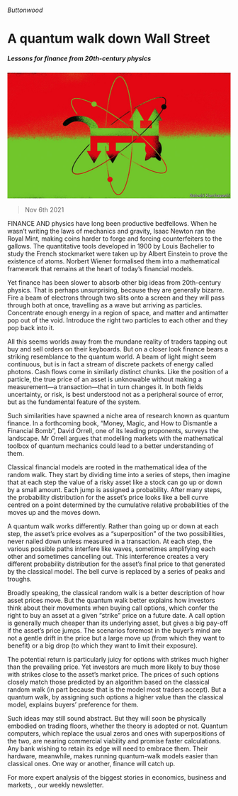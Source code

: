 ###### Buttonwood

# A quantum walk down Wall Street 

##### Lessons for finance from 20th-century physics 

![image](images/20211106_fnd001.jpg) 

> Nov 6th 2021 

FINANCE AND physics have long been productive bedfellows. When he wasn’t writing the laws of mechanics and gravity, Isaac Newton ran the Royal Mint, making coins harder to forge and forcing counterfeiters to the gallows. The quantitative tools developed in 1900 by Louis Bachelier to study the French stockmarket were taken up by Albert Einstein to prove the existence of atoms. Norbert Wiener formalised them into a mathematical framework that remains at the heart of today’s financial models.

Yet finance has been slower to absorb other big ideas from 20th-century physics. That is perhaps unsurprising, because they are generally bizarre. Fire a beam of electrons through two slits onto a screen and they will pass through both at once, travelling as a wave but arriving as particles. Concentrate enough energy in a region of space, and matter and antimatter pop out of the void. Introduce the right two particles to each other and they pop back into it.


All this seems worlds away from the mundane reality of traders tapping out buy and sell orders on their keyboards. But on a closer look finance bears a striking resemblance to the quantum world. A beam of light might seem continuous, but is in fact a stream of discrete packets of energy called photons. Cash flows come in similarly distinct chunks. Like the position of a particle, the true price of an asset is unknowable without making a measurement—a transaction—that in turn changes it. In both fields uncertainty, or risk, is best understood not as a peripheral source of error, but as the fundamental feature of the system.

Such similarities have spawned a niche area of research known as quantum finance. In a forthcoming book, “Money, Magic, and How to Dismantle a Financial Bomb”, David Orrell, one of its leading proponents, surveys the landscape. Mr Orrell argues that modelling markets with the mathematical toolbox of quantum mechanics could lead to a better understanding of them.

Classical financial models are rooted in the mathematical idea of the random walk. They start by dividing time into a series of steps, then imagine that at each step the value of a risky asset like a stock can go up or down by a small amount. Each jump is assigned a probability. After many steps, the probability distribution for the asset’s price looks like a bell curve centred on a point determined by the cumulative relative probabilities of the moves up and the moves down.

A quantum walk works differently. Rather than going up or down at each step, the asset’s price evolves as a “superposition” of the two possibilities, never nailed down unless measured in a transaction. At each step, the various possible paths interfere like waves, sometimes amplifying each other and sometimes cancelling out. This interference creates a very different probability distribution for the asset’s final price to that generated by the classical model. The bell curve is replaced by a series of peaks and troughs.

Broadly speaking, the classical random walk is a better description of how asset prices move. But the quantum walk better explains how investors think about their movements when buying call options, which confer the right to buy an asset at a given “strike” price on a future date. A call option is generally much cheaper than its underlying asset, but gives a big pay-off if the asset’s price jumps. The scenarios foremost in the buyer’s mind are not a gentle drift in the price but a large move up (from which they want to benefit) or a big drop (to which they want to limit their exposure).

The potential return is particularly juicy for options with strikes much higher than the prevailing price. Yet investors are much more likely to buy those with strikes close to the asset’s market price. The prices of such options closely match those predicted by an algorithm based on the classical random walk (in part because that is the model most traders accept). But a quantum walk, by assigning such options a higher value than the classical model, explains buyers’ preference for them.

Such ideas may still sound abstract. But they will soon be physically embodied on trading floors, whether the theory is adopted or not. Quantum computers, which replace the usual zeros and ones with superpositions of the two, are nearing commercial viability and promise faster calculations. Any bank wishing to retain its edge will need to embrace them. Their hardware, meanwhile, makes running quantum-walk models easier than classical ones. One way or another, finance will catch up.

For more expert analysis of the biggest stories in economics, business and markets, , our weekly newsletter.


